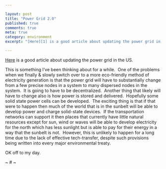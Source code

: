 ```yaml
---

layout: post
title: "Power Grid 2.0"
published: true
comments: true
meta: true
category: environment
excerpt: "[Here][1] is a good article about updating the power grid in the US. "

---
```


[Here][1] is a good article about updating the power grid in the US.  

 [1]: http://www.triplepundit.com/pages/wheres-my-wind-outdated-grid-t-003285.php

This is something I’ve been thinking about for a while.  One of the problems when we finally & slowly switch over to a more eco-friendly method of electricity generation is that the power grid will have to substantially change from a few precise nodes in a system to many dispersed nodes in the system.  It is going to have to be decentralized.  Another thing that likely will have to change also is how power is stored and delivered.  Hopefully some solid state power cells can be developed.  The exciting thing is that if that were to happen then much of the world that is in the sunbelt will be able to develop power and charge solid-state devices.  If the transportation networks can support it then places that currently have little natural resources except for sun, wind or waves will be able to develop electricity for the north which has less sunlight but is able to pay for their energy in a way that the sunbelt is not.  However, this is unlikely to happen for a long time due to the lack of effective tech-transfer, despite such provisions being written into every major environmental treaty.  

OK off to my day.

~ # ~